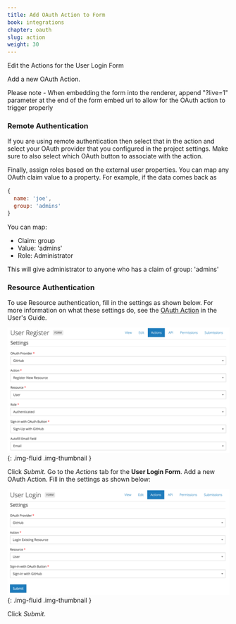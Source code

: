 ```yaml
---
title: Add OAuth Action to Form
book: integrations
chapter: oauth
slug: action
weight: 30
---
```

Edit the Actions for the User Login Form

Add a new OAuth Action.

<p class="note"> Please note - When embedding the form into the renderer, append "?live=1" parameter at the end of the form embed url to allow for the OAuth action to trigger properly</p>

### Remote Authentication

If you are using remote authentication then select that in the action and select your OAuth provider that you configured in the project settings. Make sure to also select which OAuth button to associate with the action.

Finally, assign roles based on the external user properties. You can map any OAuth claim value to a property. For example, if the data comes back as
```js
{
  name: 'joe',
  group: 'admins'
}
```

You can map:
* Claim: group
* Value: 'admins'
* Role: Administrator

This will give administrator to anyone who has a claim of group: 'admins'

### Resource Authentication
To use Resource authentication, fill in the settings as shown below. For more information on what these settings do, see the [OAuth Action](/userguide/actions/#action-oauth) in the User's Guide.

![](/assets/img/oauth/project-register-oauth-action-edit.png){: .img-fluid .img-thumbnail }

Click *Submit*.
Go to the *Actions* tab for the **User Login Form**.
Add a new OAuth Action.
Fill in the settings as shown below:

![](/assets/img/oauth/project-login-oauth-action-edit.png){: .img-fluid .img-thumbnail }

Click *Submit*.
